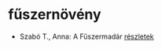 # fűszernövény

- Szabó T., Anna: A Fűszermadár [részletek](../_details/Szab%C3%B3%20T.%2C%20Anna.md#id_1238)
